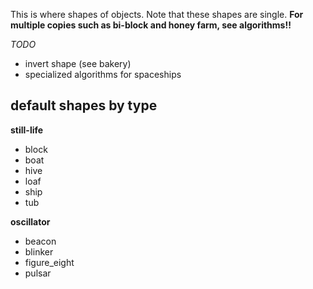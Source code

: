 This is where shapes of objects. 
Note that these shapes are single. 
**For multiple copies such as bi-block and honey farm, see algorithms!!**  

*TODO* 
- invert shape (see bakery)
- specialized algorithms for spaceships 


## default shapes by type 

**still-life** 
- block 
- boat 
- hive 
- loaf 
- ship 
- tub 

**oscillator** 
- beacon 
- blinker 
- figure_eight
- pulsar 

